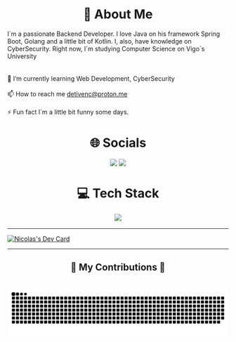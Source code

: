<h1 align="center"> 💫 About Me </h1>

I´m a passionate Backend Developer. I love Java on his framework Spring Boot, Golang and a little bit of Kotlin. I, also, have knowledge on CyberSecurity. Right now, I´m studying Computer Science on Vigo´s University<br><br><br>
🌱 I’m currently learning Web Development, CyberSecurity<br><br>📫 How to reach me detivenc@proton.me<br><br>⚡ Fun fact I´m a little bit funny some days.

<h1 align="center"> 🌐 Socials </h1>

<p align="center">
  <a href="https://skillicons.dev">
    <a href="https://www.linkedin.com/in/nicolas-cao-parga-619892256/"><img src="https://skillicons.dev/icons?i=linkedin" /></a>
    <a href="https://stackoverflow.com/users/23331477"><img src="https://skillicons.dev/icons?i=stackoverflow" /></a>
  </a>
</p>

<h1 align="center"> 💻 Tech Stack </h1>
<p align="center">
  <a href="https://skillicons.dev">
    <img src="https://skillicons.dev/icons?i=git,kubernetes,docker,java,astro,bash,css,python,go,gradle,html,js,maven,kotlin,bun,postgres,react,spring,svelte,linux,discord&perline=7" />
  </a>
</p>

---

<a href="https://app.daily.dev/detivenc"><img src="https://api.daily.dev/devcards/v2/VDWIptIheCBDEtcS2BLZH.png?type=wide&r=28y" width="652" alt="Nicolas's Dev Card"/></a>

---

<div align="center">
  <h2>🐍 My Contributions 🐍</h2>
  <br>
  <img alt="snake eating my contributions" src="https://github.com/DeTiveNC/DeTiveNC/blob/snake-animations/github-contribution-grid-snake.svg" />
  
  <br/><br/><br/>
</div>
